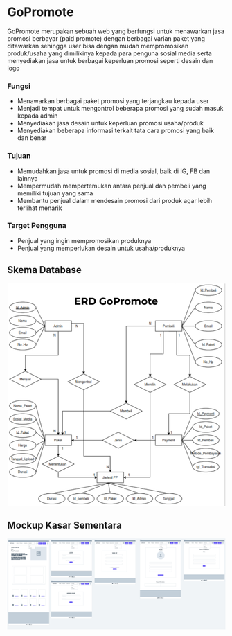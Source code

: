 # GoPromote

GoPromote merupakan sebuah web yang berfungsi untuk menawarkan jasa promosi berbayar (paid promote) dengan berbagai varian paket yang ditawarkan sehingga user bisa dengan mudah mempromosikan produk/usaha yang dimilikinya kepada para penguna sosial media serta menyediakan jasa untuk berbagai keperluan promosi seperti desain dan logo

### Fungsi
+ Menawarkan berbagai paket promosi yang terjangkau kepada user
+ Menjadi tempat untuk mengontrol beberapa promosi yang sudah masuk kepada admin
+ Menyediakan jasa desain untuk keperluan promosi usaha/produk
+ Menyediakan beberapa informasi terkait tata cara promosi yang baik dan benar

### Tujuan
+ Memudahkan jasa untuk promosi di media sosial, baik di IG, FB dan  lainnya
+ Mempermudah mempertemukan antara penjual dan pembeli yang memiliki tujuan yang sama
+ Membantu penjual dalam mendesain promosi dari produk agar lebih terlihat menarik

### Target Pengguna 
+ Penjual yang ingin mempromosikan produknya 
+ Penjual yang memperlukan desain untuk usaha/produknya

## Skema Database 
![Skema Database](Skema_database.png)

## Mockup Kasar Sementara
![Mockup Kasar](mockup.png)
